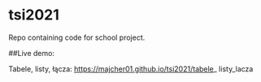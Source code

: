 # tsi2021
Repo containing code for school project.

##Live demo:

Tabele, listy, łącza: https://majcher01.github.io/tsi2021/tabele_
listy_lacza
